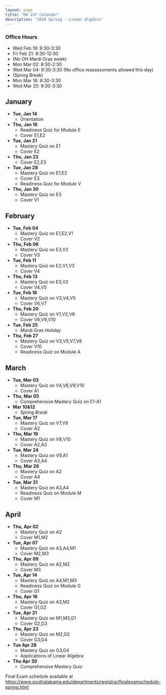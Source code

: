 ```yaml
---
layout: page
title: "MA 237 Calendar"
description: "2020 Spring - Linear Algebra"
---
```


### Office Hours

- Wed Feb 19: 9:30-3:30
- Fri Feb 21: 9:30-12:30
- (No OH Mardi Gras week)
- Mon Mar 02: 8:30-2:30
- Wed Mar 04: 9:30-3:30 (No office reassessments allowed this day)
- (Spring Break)
- Mon Mar 16: 9:30-3:30
- Wed Mar 25: 9:30-3:30

## January

- **Tue, Jan 14**
  - Orientation
- **Thu, Jan 16**
  - Readiness Quiz for Module E
  - Cover E1,E2
- **Tue, Jan 21**
  - Mastery Quiz on E1
  - Cover E2
- **Thu, Jan 23**
  - Cover E2,E3
- **Tue, Jan 28**
  - Mastery Quiz on E1,E2
  - Cover E3
  - Readiness Quiz for Module V
- **Thu, Jan 30**
  - Mastery Quiz on E3
  - Cover V1

## February

- **Tue, Feb 04**
  - Mastery Quiz on E1,E2,V1
  - Cover V2
- **Thu, Feb 06**
  - Mastery Quiz on E3,V2
  - Cover V3
- **Tue, Feb 11**
  - Mastery Quiz on E2,V1,V3
  - Cover V4
- **Thu, Feb 13**
  - Mastery Quiz on E3,V2
  - Cover V4,V5
- **Tue, Feb 18**
  - Mastery Quiz on V3,V4,V5
  - Cover V6,V7
- **Thu, Feb 20**
  - Mastery Quiz on V1,V2,V6
  - Cover V8,V9,V10
- **Tue, Feb 25**
  - *Mardi Gras Holiday*
- **Thu, Feb 27**
  - Mastery Quiz on V3,V5,V7,V8
  - Cover V10
  - Readiness Quiz on Module A

## March

- **Tue, Mar 03**
  - Mastery Quiz on V4,V6,V9,V10
  - Cover A1
- **Thu, Mar 05**
  - Comprehensive Mastery Quiz on E1-A1
- **Mar 10&12**
  - *Spring Break*
- **Tue, Mar 17**
  - Mastery Quiz on V7,V9
  - Cover A2
- **Thu, Mar 19**
  - Mastery Quiz on V8,V10
  - Cover A2,A3
- **Tue, Mar 24**
  - Mastery Quiz on V9,A1
  - Cover A3,A4
- **Thu, Mar 26**
  - Mastery Quiz on A2
  - Cover A4
- **Tue, Mar 31**
  - Mastery Quiz on A3,A4
  - Readiness Quiz on Module M
  - Cover M1

## April

- **Thu, Apr 02**
  - Mastery Quiz on A2
  - Cover M1,M2
- **Tue, Apr 07**
  - Mastery Quiz on A3,A4,M1
  - Cover M2,M3
- **Thu, Apr 09**
  - Mastery Quiz on A2,M2
  - Cover M3
- **Tue, Apr 14**
  - Mastery Quiz on A4,M1,M3
  - Readiness Quiz on Module G
  - Cover G1
- **Thu, Apr 16**
  - Mastery Quiz on A3,M2
  - Cover G1,G2
- **Tue, Apr 21**
  - Mastery Quiz on M1,M3,G1
  - Cover G2,G3
- **Thu, Apr 23**
  - Mastery Quiz on M2,G2
  - Cover G3,G4
- **Tue Apr 28**
  - Mastery Quiz on G3,G4
  - Applications of Linear Algebra
- **Thu Apr 30**
  - Comprehensive Mastery Quiz

Final Exam schedule available at <https://www.southalabama.edu/departments/registrar/finalexamschedule-spring.html>
